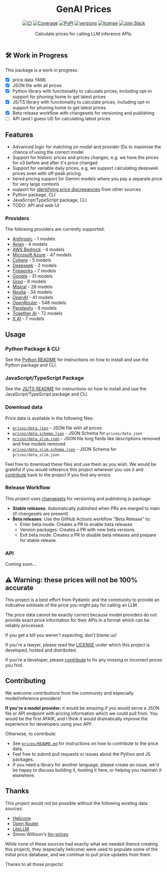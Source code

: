 <div align="center">
  <h1>GenAI Prices</h1>
</div>
<div align="center">
  <a href="https://github.com/pydantic/genai-prices/actions/workflows/ci.yml?query=branch%3Amain"><img src="https://github.com/pydantic/genai-prices/actions/workflows/ci.yml/badge.svg?event=push" alt="CI"></a>
  <a href="https://coverage-badge.samuelcolvin.workers.dev/redirect/pydantic/genai-prices"><img src="https://coverage-badge.samuelcolvin.workers.dev/pydantic/genai-prices.svg" alt="Coverage"></a>
  <a href="https://pypi.python.org/pypi/genai-prices"><img src="https://img.shields.io/pypi/v/genai-prices.svg" alt="PyPI"></a>
  <a href="https://github.com/pydantic/genai-prices"><img src="https://img.shields.io/pypi/pyversions/genai-prices.svg" alt="versions"></a>
  <a href="https://github.com/pydantic/genai-prices/blob/main/LICENSE"><img src="https://img.shields.io/github/license/pydantic/genai-prices.svg" alt="license"></a>
  <a href="https://logfire.pydantic.dev/docs/join-slack/"><img src="https://img.shields.io/badge/Slack-Join%20Slack-4A154B?logo=slack" alt="Join Slack" /></a>
</div>
<br/>
<div align="center">
  Calculate prices for calling LLM inference APIs.
</div>
<br/>

## 🛠️ Work in Progress

This package is a work in progress:

- [x] price data YAML
- [x] JSON file with all prices
- [x] Python library with functionality to calculate prices, including opt-in support for phoning home to get latest prices
- [x] JS/TS library with functionality to calculate prices, including opt-in support for phoning home to get latest prices
- [x] Beta release workflow with changesets for versioning and publishing
- [ ] API (and I guess UI) for calculating latest prices

## Features

- Advanced logic for matching on model and provider IDs to maximise the chance of using the correct model
- Support for historic prices and prices changes, e.g. we have the prices for o3 before and after it's price changed
- Support for variable daily prices, e.g. we support calculating deepseek prices even with off-peak pricing
- tiered pricing support for Gemini models where you pay a separate price for very large contexts
- support for [identifying price discrepancies](prices/README.md) from other sources
- Python package, CLI
- JavaScript/TypeScript package, CLI
- TODO: API and web UI

### Providers

The following providers are currently supported:

[comment]: <> (providers-start)

- [Anthropic](prices/providers/anthropic.yml) - 1 models
- [Avian](prices/providers/avian.yml) - 4 models
- [AWS Bedrock](prices/providers/aws.yml) - 4 models
- [Microsoft Azure](prices/providers/azure.yml) - 47 models
- [Cohere](prices/providers/cohere.yml) - 5 models
- [Deepseek](prices/providers/deepseek.yml) - 2 models
- [Fireworks](prices/providers/fireworks.yml) - 7 models
- [Google](prices/providers/google.yml) - 31 models
- [Groq](prices/providers/groq.yml) - 8 models
- [Mistral](prices/providers/mistral.yml) - 28 models
- [Novita](prices/providers/novita.yml) - 34 models
- [OpenAI](prices/providers/openai.yml) - 41 models
- [OpenRouter](prices/providers/openrouter.yml) - 548 models
- [Perplexity](prices/providers/perplexity.yml) - 8 models
- [Together AI](prices/providers/together.yml) - 72 models
- [X AI](prices/providers/x_ai.yml) - 7 models

[comment]: <> (providers-end)

## Usage

### Python Package & CLI

See the [Python README](packages/python/README.md) for instructions on how to install and use the Python package and CLI.

### JavaScript/TypeScript Package

See the [JS/TS README](packages/js/README.md) for instructions on how to install and use the JavaScript/TypeScript package and CLI.

### Download data

Price data is available in the following files:

- [`prices/data.json`](prices/data.json) - JSON file with all prices
- [`prices/data.schema.json`](prices/data.schema.json) - JSON Schema for `prices/data.json`
- [`prices/data_slim.json`](prices/data_slim.json) - JSON file long fields like descriptions removed and free models removed
- [`prices/data_slim.schema.json`](prices/data_slim.schema.json) - JSON Schema for `prices/data_slim.json`

Feel free to download these files and use them as you wish. We would be grateful if you would reference this
project wherever you use it and [contribute](#contributing) back to the project if you find any errors.

### Release Workflow

This project uses [changesets](https://github.com/changesets/changesets) for versioning and publishing js package:

- **Stable releases**: Automatically published when PRs are merged to main (if changesets are present)
- **Beta releases**: Use the GitHub Actions workflow "Beta Release" to:
  - Enter beta mode: Creates a PR to enable beta releases
  - Version packages: Creates a PR with new beta versions
  - Exit beta mode: Creates a PR to disable beta releases and prepare for stable release

### API

Coming soon...

<h2 id="warning">⚠️ Warning: these prices will not be 100% accurate</h2>

This project is a best effort from Pydantic and the community to provide an indicative
estimate of the price you might pay for calling an LLM.

The price data cannot be exactly correct because model providers do not provide exact price information for their APIs
in a format which can be reliably processed.

If you get a bill you weren't expecting, don't blame us!

If you're a lawyer, please read the [LICENSE](https://github.com/pydantic/genai-prices/blob/main/LICENSE) under which this project is developed, hosted and distributed.

If you're a developer, please [contribute](#contributing) to fix any missing or incorrect prices you find.

## Contributing

We welcome contributions from the community and especially model/inference providers!

**If you're a model provider:** it would be amazing if you would serve a JSON file or API endpoint with
pricing information which we could pull from. You would be the first AFAIK, and I think it would
dramatically improve the experience for developers using your API!

Otherwise, to contribute:

- See [`prices/README.md`](prices) for instructions on how to contribute to the price data.
- Feel free to submit pull requests or issues about the Python and JS packages.
- If you need a library for another language, please create an issue, we'd be happy to discuss building it, hosting it here,
  or helping you maintain it elsewhere.

## Thanks

This project would not be possible without the following existing data sources:

- [Helicone](https://github.com/Helicone/helicone/tree/main/packages/cost)
- [Open Router](https://openrouter.ai/docs/api-reference/list-available-models)
- [LiteLLM](https://github.com/BerriAI/litellm/blob/main/model_prices_and_context_window.json)
- Simon Willison's [llm-prices](https://github.com/simonw/llm-prices/pull/7)

While none of these sources had exactly what we needed (hence creating this project), they (especially helicone) were used to populate some of the initial price database, and we continue to pull price updates from them.

Thanks to all those projects!
